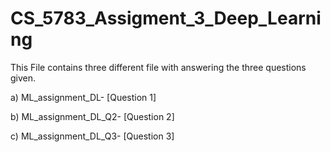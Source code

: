 # CS_5783_Assigment_3_Deep_Learning

This File contains three different file with answering the three questions given. 

a) ML_assignment_DL- [Question 1]

b) ML_assignment_DL_Q2- [Question 2]

c) ML_assignment_DL_Q3- [Question 3]
